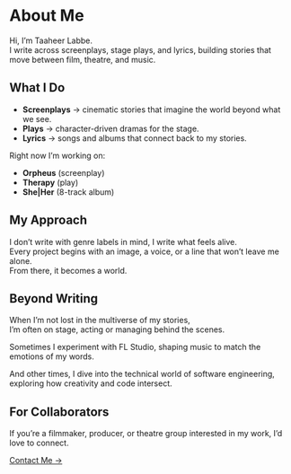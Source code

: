 # About Me

Hi, I’m Taaheer Labbe.  
I write across screenplays, stage plays, and lyrics, building stories that move between film, theatre, and music.  

## What I Do

- **Screenplays** → cinematic stories that imagine the world beyond what we see.  
- **Plays** → character-driven dramas for the stage.  
- **Lyrics** → songs and albums that connect back to my stories.  

Right now I’m working on:  

- **Orpheus** (screenplay)  
- **Therapy** (play)  
- **She|Her** (8-track album)  

## My Approach

I don’t write with genre labels in mind, I write what feels alive.  
Every project begins with an image, a voice, or a line that won’t leave me alone.  
From there, it becomes a world.  

## Beyond Writing

When I’m not lost in the multiverse of my stories,  
I’m often on stage, acting or managing behind the scenes.  

Sometimes I experiment with FL Studio, shaping music to match the emotions of my words.

And other times, I dive into the technical world of software engineering, exploring how creativity and code intersect.

## For Collaborators

If you’re a filmmaker, producer, or theatre group interested in my work, I’d love to connect.

[Contact Me →](contact.md)  

